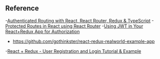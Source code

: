 ## Reference
-[Authenticated Routing with React, React Router, Redux & TypeScript](https://medium.com/octopus-wealth/authenticated-routing-with-react-react-router-redux-typescript-677ed49d4bd6)
-[Protected Routes in React using React Router](https://www.youtube.com/watch?v=Y0-qdp-XBJg)
-[Using JWT in Your React+Redux App for Authorization]()
- https://github.com/gothinkster/react-redux-realworld-example-app

-[React + Redux - User Registration and Login Tutorial & Example](https://jasonwatmore.com/post/2017/09/16/react-redux-user-registration-and-login-tutorial-example#user-constants-js)